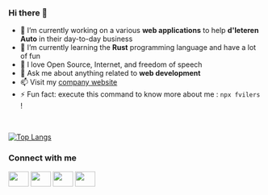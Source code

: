 ### Hi there 👋

- 🔭 I’m currently working on a various **web applications** to help **d'Ieteren Auto** in their day-to-day business
- 🌱 I’m currently learning the **Rust** programming language and have a lot of fun
- 👯 I love Open Source, Internet, and freedom of speech
- 💬 Ask me about anything related to **web development**
- 📫 Visit my [company website](https://www.dev-one.com)
- ⚡ Fun fact: execute this command to know more about me : `npx fvilers` !

<br>

[![Top Langs](https://github-readme-stats.vercel.app/api/top-langs/?username=fvilers&layout=compact)](https://github.com/anuraghazra/github-readme-stats)

### Connect with me

<p align="left">
<a href="https://mastodon.social/@fvilers" target="blank"><img align="center" src="https://cdn.jsdelivr.net/npm/simple-icons@3.0.1/icons/mastodon.svg" alt="" height="30" width="40" /></a>
<a href="https://twitter.com/fvilers" target="blank"><img align="center" src="https://cdn.jsdelivr.net/npm/simple-icons@3.0.1/icons/twitter.svg" alt="" height="30" width="40" /></a>
<a href="https://www.linkedin.com/in/fvilers/" target="blank"><img align="center" src="https://cdn.jsdelivr.net/npm/simple-icons@3.0.1/icons/linkedin.svg" alt="" height="30" width="40" /></a>
<a href="https://www.instagram.com/fvilers/" target="blank"><img align="center" src="https://cdn.jsdelivr.net/npm/simple-icons@3.0.1/icons/instagram.svg" alt="" height="30" width="40" /></a>
</p>
